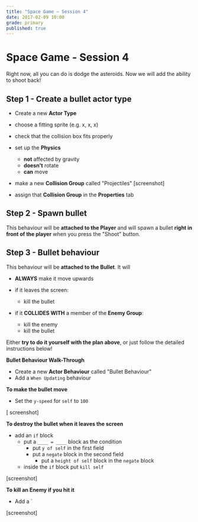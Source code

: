 ```yaml
---
title: "Space Game — Session 4"
date: 2017-02-09 10:00
grade: primary
published: true
---
```


# Space Game - Session 4

Right now, all you can do is dodge the asteroids. Now we will add the ability to shoot back!

## Step 1 - Create a bullet actor type

- Create a new **Actor Type**
 
- choose a fitting sprite (e.g. x, x, x)

- check that the collision box fits properly

- set up the **Physics**
  - **not** affected by gravity
  - **doesn't** rotate
  - **can** move

- make a new **Collision Group** called "Projectiles"
[screenshot]

- assign that **Collision Group** in the **Properties** tab


## Step 2 - Spawn bullet

This behaviour will be **attached to the Player** and will spawn a bullet **right in front of the player** when you press the "Shoot" button.



## Step 3 - Bullet behaviour

This behaviour will be **attached to the Bullet**. It will
- **ALWAYS** make it move upwards
- if it leaves the screen:
  - kill the bullet

- if it **COLLIDES WITH** a member of the **Enemy Group**:
  - kill the enemy
  - kill the bullet
  

Either **try to do it yourself with the plan above**, or just follow the detailed instructions below!


**Bullet Behaviour Walk-Through**
- Create a new **Actor Behaviour** called "Bullet Behaviour"
- Add a `When Updating` behaviour

**To make the bullet move**
- Set the `y-speed` for `self` to `100`

[ screenshot]

**To destroy the bullet when it leaves the screen**
- add an `if` block
  - put a `____ = ____` block as the condition
    - put `y of self` in the first field
    - put a `negate` block in the second field
      - put a `height of self` block in the `negate` block
  - inside the `if` block put `kill self`
  
[screenshot]
  
**To kill an Enemy if you hit it**

- Add a `


[screenshot] 

